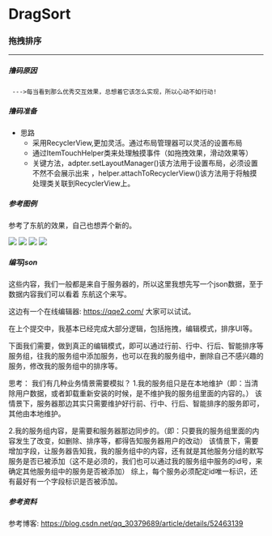 # DragSort
### 拖拽排序
****
#####  撸码原因
     --->每当看到那么优秀交互效果，总想着它该怎么实现，所以心动不如行动!

#####  撸码准备
 * 思路
      * 采用RecyclerView,更加灵活。通过布局管理器可以灵活的设置布局
      * 通过ItemTouchHelper类来处理触摸事件（如拖拽效果，滑动效果等）
      * 关键方法，adpter.setLayoutManager()该方法用于设置布局，必须设置不然不会展示出来
        ，helper.attachToRecyclerView()该方法用于将触摸处理类关联到RecyclerView上。

##### 参考图例

 参考了东航的效果，自己也想弄个新的。

 <img src="app/asset/yangben1.png">

 <img src="app/asset/yangben2.png">

 <img src="app/asset/yangben3.png">

 <img src="app/asset/yangben4.png">

#####  编写json
  这些内容，我们一般都是来自于服务器的，所以这里我想先写一个json数据，至于数据内容我们可以看着
  东航这个来写。

  这边有一个在线编辑器: https://qqe2.com/
  大家可以试试。

  在上个提交中，我基本已经完成大部分逻辑，包括拖拽，编辑模式，排序UI等。

  下面我们需要，做到真正的编辑模式，即可以通过行前、行中、行后、智能排序等服务组，往我的服务组中添加服务，也可以在我的服务组中，删除自己不感兴趣的服务，修改我的服务组中的排序等。

  思考：
  我们有几种业务情景需要模拟？
  1.我的服务组只是在本地维护（即：当清除用户数据，或者卸载重新安装的时候，是不维护我的服务组里面的内容的。）
  该情景下，服务器那边其实只需要维护好行前、行中、行后、智能排序的服务即可，其他由本地维护。

  2.我的服务组内容，是需要和服务器那边同步的。（即：只要我的服务组里面的内容发生了改变，如删除、排序等，都得告知服务器用户的改动）
  该情景下，需要增加字段，让服务器告知我，我的服务组中的内容，还有就是其他服务分组的默写服务是否已被添加（这不是必须的，我们也可以通过我的服务组中服务的id号，来确定其他服务组中的服务是否被添加）
  综上，每个服务必须配定id唯一标识，还有最好有一个字段标识是否被添加。



##### 参考资料
  参考博客: https://blog.csdn.net/qq_30379689/article/details/52463139


